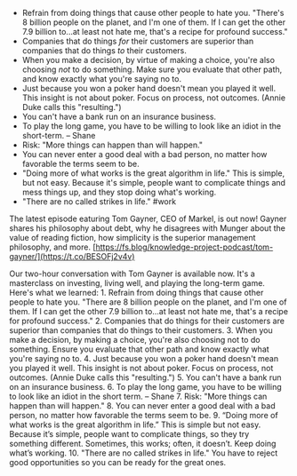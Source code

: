 - Refrain from doing things that cause other people to hate you. "There's 8 billion people on the planet, and I'm one of them. If I can get the other 7.9 billion to...at least not hate me, that's a recipe for profound success."
- Companies that do things *for* their customers are superior than companies that do things *to* their customers.
- When you make a decision, by virtue of making a choice, you're also choosing *not* to do something. Make sure you evaluate that other path, and know exactly what you're saying no to.
- Just because you won a poker hand doesn't mean you played it well. This insight is not about poker. Focus on process, not outcomes. (Annie Duke calls this "resulting.")
- You can't have a bank run on an insurance business.
- To play the long game, you have to be willing to look like an idiot in the short-term. – Shane
- Risk: "More things can happen than will happen."
- You can never enter a good deal with a bad person, no matter how favorable the terms seem to be.
- "Doing more of what works is the great algorithm in life." This is simple, but not easy. Because it's simple, people want to complicate things and mess things up, and they stop doing what's working.
- "There are no called strikes in life."
#work 


The latest episode eaturing Tom Gayner, CEO of Markel, is out now! Gayner shares his philosophy about debt, why he disagrees with Munger about the value of reading fiction, how simplicity is the superior management philosophy, and more. [https://fs.blog/knowledge-project-podcast/tom-gayner/](https://t.co/BESOFj2v4v)

Our two-hour conversation with Tom Gayner is available now. It's a masterclass on investing, living well, and playing the long-term game. Here's what we learned: 1. Refrain from doing things that cause other people to hate you. "There are 8 billion people on the planet, and I'm one of them. If I can get the other 7.9 billion to...at least not hate me, that's a recipe for profound success." 2. Companies that do things for their customers are superior than companies that do things to their customers. 3. When you make a decision, by making a choice, you're also choosing not to do something. Ensure you evaluate that other path and know exactly what you're saying no to. 4. Just because you won a poker hand doesn't mean you played it well. This insight is not about poker. Focus on process, not outcomes. (Annie Duke calls this "resulting.") 5. You can't have a bank run on an insurance business. 6. To play the long game, you have to be willing to look like an idiot in the short term. – Shane 7. Risk: "More things can happen than will happen." 8. You can never enter a good deal with a bad person, no matter how favorable the terms seem to be. 9. “Doing more of what works is the great algorithm in life.” This is simple but not easy. Because it’s simple, people want to complicate things, so they try something different. Sometimes, this works; often, it doesn’t. Keep doing what’s working. 10. "There are no called strikes in life." You have to reject good opportunities so you can be ready for the great ones.